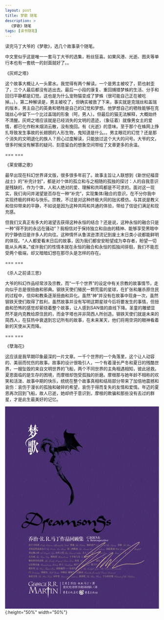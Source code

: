 ```yaml
---
layout: post
title: 梦歌 随笔
description: >
  《梦歌》随笔
tags: [读书随笔]
---
```


读完马丁大爷的《梦歌》，选几个故事录个随笔。

中文里似乎这是唯一一套马丁大爷的选集，粉丝狂喜。如果风港、光逝、图夫等单行本也有一套统一的封面就好了。。

《灰烬之塔》

这个故事大概让人一头雾水。我觉得有两个解读。一个是男主被咬了，箭也射歪了，三个人最后都没有逃出去。最后一小段的康复、重回捕猎梦蛛的生活、分手和回归平静都是幻觉。这也是为什么宠物猫变成了梦蛛（很可能自己正在被吃掉。。）。第二种解读是，男主被咬了，但确实被救了下来，事实就是克瑞丝和盖瑞的版本，男主自己的英勇和牺牲是自己的幻觉和梦想。他梦想自己的牺牲能够在克瑞丝心中留下一个比过盖瑞的形象（呵，男人）。但最后的猫无法解释，大概始终不清醒。灰烬之塔应该就是已经消失的文明的遗迹，（象征着）就像男女主的爱情，都已化作粉末烟消云散，没有挽回。有《光逝》的意味。至于那个在蛛网上挣扎导致发生事故的长翅膀的人形生物，鬼知道是什么。。男主眼花的幻觉？还是那个消失的文明退化的族人？担心过度解读，只能放过这个大大的问号。大爷的文，很多时候没有解答的疑问、刻意留白的想象空间带给了文章更多的余温。

=== === 

《莱安娜之歌》

最早出现在科幻世界译文版，很多很多年前了。故事主旨让人联想到《新世纪福音战士》的“补完计划”，都是对个体的孤立和与之相随的孤独的探讨：人的自我意识是残缺的，作为个体，人和人绝对的爱、理解和共鸣都是不可求的。面对这一现实，我们询问并渴望是否存在一种“补完”，实现集体/融合的意识，在不分你我中实现终极的祥和与快乐。宗教，不过是对这种终极大同的拙劣模仿。与其说是教义和信仰带来的平静，不如说是因为这种共鸣和共通的体验，带给了信徒们满足和现充感。

但我们又真正有多大的渴望去获得这种永恒的结合？还是说，这种永恒的融合只是一种“得不到的永远在骚动”？我相信对于保持独立和自由的精神、能够享受黑暗中的宁静依旧是许多人的向往。这种情怀从鲁滨逊漂流记到废土末日类小说都能鲜明的体现。“人人都爱看末日后的故事，因为我们都安安盼望成为幸存者，盼望一切能从头再来。”或许我们的性情本就在永恒的融合和永恒的孤独间徘徊，我们不能忍受两个极端，却又暗暗幻想在那尽头是怎样的存在。

=== ===

《杀人之前请三思》

大爷的科幻作品经常涉及宗教，而“一千个世界”的设定中有关宗教的故事情节，走向似乎总是很扭曲和邪典。钢铁天使们殖民一颗荒蛮的星球，在扩张和屠杀原住民的过程中，信仰和教条逐渐扭曲和异化。虽然“神”并没有在故事中现身一次，虽然钢铁天使们取得了胜利，虽然故事并没有写明这颗星球今后将要发生的事情，但扭曲和恐怖的感觉却萦绕着整个故事，让人感到SAN值的直线下降。圣童的雕塑显然不是内克教给原住民的，而金字塔也并非简西人所创造。钢铁天使们就是未来的简西人，在狂热中衰退到忘记所有的故事，在未来某天，他们将用空洞的眼神看着新的天使从天而降。

=== ===

《孽海花》

这应该是我早期印象最深的一片文章。一千个世界的一个角落里，这个让人动容的、美丽而忧伤的故事。故事的设计很吸引人，一个有着漫长严冬和夏日的残酷世界，一艘坠毁的来自文明世界的飞船，两个不同世界的主角相遇相知，彼此拯救。夏恩面临的是生存的困境，而摩根却饱受孤独的折磨。摩根那与她年龄不相称的欢笑和活泼、故事中期的快乐，统统在整个故事真相和结局部分带来了加倍地震撼和哀伤：哀伤于漫长的孤独和破碎的希望，哀伤于得而复失的友情和爱情。年迈的夏恩再次回到飞船，故人已逝，她却终于意识到，摩根的欺骗和那些没有去过的群星，才是此生最美好的记忆。

![梦歌](/assets/img/blog/梦歌.jpg){:height="50%" width="50%"}

